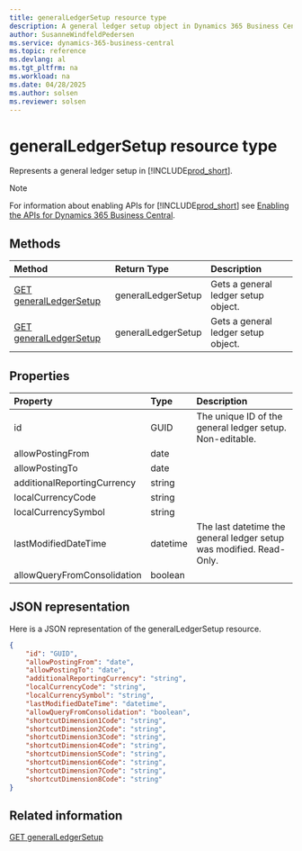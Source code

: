 ```yaml
---
title: generalLedgerSetup resource type
description: A general ledger setup object in Dynamics 365 Business Central.
author: SusanneWindfeldPedersen
ms.service: dynamics-365-business-central
ms.topic: reference
ms.devlang: al
ms.tgt_pltfrm: na
ms.workload: na
ms.date: 04/28/2025
ms.author: solsen
ms.reviewer: solsen
---
```


# generalLedgerSetup resource type

<!-- START>DO_NOT_EDIT -->
<!-- IMPORTANT:Do not edit any of the content between here and the END>DO_NOT_EDIT. -->
Represents a general ledger setup in [!INCLUDE[prod_short](../../../includes/prod_short.md)].

> [!NOTE]
> For information about enabling APIs for [!INCLUDE[prod_short](../../../includes/prod_short.md)] see [Enabling the APIs for Dynamics 365 Business Central](../enabling-apis-for-dynamics-nav.md).

## Methods

| Method | Return Type|Description |
|:--------------------|:-----------|:-------------------------|
|[GET generalLedgerSetup](../api/dynamics_generalledgersetup_get.md)|generalLedgerSetup|Gets a general ledger setup object.|
|[GET generalLedgerSetup](../api/dynamics_generalledgersetup_get.md)|generalLedgerSetup|Gets a general ledger setup object.|



## Properties

| Property           | Type   |Description     |
|:-------------------|:-------|:---------------|
|id|GUID|The unique ID of the general ledger setup. Non-editable.|
|allowPostingFrom|date||
|allowPostingTo|date||
|additionalReportingCurrency|string||
|localCurrencyCode|string||
|localCurrencySymbol|string||
|lastModifiedDateTime|datetime|The last datetime the general ledger setup was modified. Read-Only.|
|allowQueryFromConsolidation|boolean||

## JSON representation

Here is a JSON representation of the generalLedgerSetup resource.


```json
{
    "id": "GUID",
    "allowPostingFrom": "date",
    "allowPostingTo": "date",
    "additionalReportingCurrency": "string",
    "localCurrencyCode": "string",
    "localCurrencySymbol": "string",
    "lastModifiedDateTime": "datetime",
    "allowQueryFromConsolidation": "boolean",
    "shortcutDimension1Code": "string",
    "shortcutDimension2Code": "string",
    "shortcutDimension3Code": "string",
    "shortcutDimension4Code": "string",
    "shortcutDimension5Code": "string",
    "shortcutDimension6Code": "string",
    "shortcutDimension7Code": "string",
    "shortcutDimension8Code": "string"
}
```
<!-- IMPORTANT: END>DO_NOT_EDIT -->

## Related information
[GET generalLedgerSetup](../api/dynamics_generalledgersetup_get.md)
